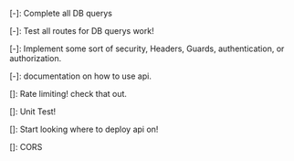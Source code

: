 [-]: Complete all DB querys

[-]: Test all routes for DB querys work!

[-]: Implement some sort of security, Headers, Guards, authentication, or authorization.

[-]: documentation on how to use api.

[]: Rate limiting! check that out.

[]: Unit Test!

[]: Start looking where to deploy api on!

[]: CORS
